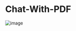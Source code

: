 
# Chat-With-PDF

![image](https://github.com/user-attachments/assets/9671d0df-c4ad-4339-b7a3-070757ef7d7f)

